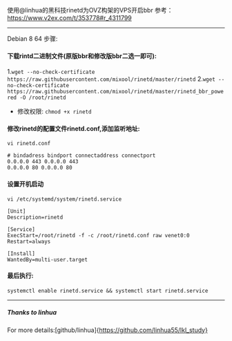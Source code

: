 使用@linhua的黑科技rinetd为OVZ构架的VPS开启bbr 参考：https://www.v2ex.com/t/353778#r_4311799
***
Debian 8 64 步骤:
#### 下载rintd二进制文件(原版bbr和修改版bbr二选一即可):
1.`wget --no-check-certificate https://raw.githubusercontent.com/mixool/rinetd/master/rinetd`
2.`wget --no-check-certificate https://raw.githubusercontent.com/mixool/rinetd/master/rinetd_bbr_powered -O /root/rinetd`
  * 修改权限:
`chmod +x rinetd`
#### 修改rinetd的配置文件rinetd.conf,添加监听地址:
`vi rinetd.conf`
```
# bindadress bindport connectaddress connectport
0.0.0.0 443 0.0.0.0 443
0.0.0.0 80 0.0.0.0 80
```
#### 设置开机启动
`vi /etc/systemd/system/rinetd.service`
```
[Unit]
Description=rinetd

[Service]
ExecStart=/root/rinetd -f -c /root/rinetd.conf raw venet0:0
Restart=always
  
[Install]
WantedBy=multi-user.target
```
#### 最后执行:
`systemctl enable rinetd.service && systemctl start rinetd.service`  
***
##### Thanks to linhua
For more details:[github/linhua]{https://github.com/linhua55/lkl_study}
